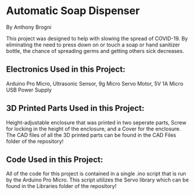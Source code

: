 # Automatic Soap Dispenser
By Anthony Brogni
 
This project was designed to help with slowing the spread of COVID-19. By eliminating the need to press down on or touch a soap or hand sanitizer bottle, the chance of spreading germs and getting others sick decreases.
 
## Electronics Used in this Project: 
Arduino Pro Micro, Ultrasonic Sensor, 9g Micro Servo Motor, 5V 1A Micro USB Power Supply

## 3D Printed Parts Used in this Project: 
Height-adjustable enclosure that was printed in two seperate parts, Screw for locking in the height of the enclosure, and a Cover for the enclosure. The CAD files of all the 3D printed parts can be found in the CAD Files folder of the repository!
 
## Code Used in this Project: 
All of the code for this project is contained in a single .ino script that is run by the Arduino Pro Micro. This script utilizes the Servo library which can be found in the Libraries folder of the repository!
